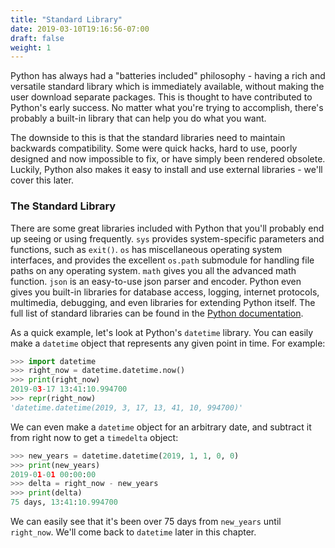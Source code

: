 ```yaml
---
title: "Standard Library"
date: 2019-03-10T19:16:56-07:00
draft: false
weight: 1
---
```


Python has always had a "batteries included" philosophy - having a rich and versatile standard library which is immediately available, without making the user download separate packages. This is thought to have contributed to Python's early success. No matter what you're trying to accomplish, there's probably a built-in library that can help you do what you want.

The downside to this is that the standard libraries need to maintain backwards compatibility. Some were quick hacks, hard to use, poorly designed and now impossible to fix, or have simply been rendered obsolete. Luckily, Python also makes it easy to install and use external libraries - we'll cover this later.


### The Standard Library

There are some great libraries included with Python that you'll probably end up seeing or using frequently. `sys` provides system-specific parameters and functions, such as `exit()`. `os` has miscellaneous operating system interfaces, and provides the excellent `os.path` submodule for handling file paths on any operating system. `math` gives you all the advanced math function. `json` is an easy-to-use json parser and encoder. Python even gives you built-in libraries for database access, logging, internet protocols, multimedia, debugging, and even libraries for extending Python itself. The full list of standard libraries can be found in the [Python documentation](https://docs.python.org/3/library/).

As a quick example, let's look at Python's `datetime` library. You can easily make a `datetime` object that represents any given point in time. For example:

```python
>>> import datetime
>>> right_now = datetime.datetime.now()
>>> print(right_now)
2019-03-17 13:41:10.994700
>>> repr(right_now)
'datetime.datetime(2019, 3, 17, 13, 41, 10, 994700)'
```

We can even make a `datetime` object for an arbitrary date, and subtract it from right now to get a `timedelta` object:

```python
>>> new_years = datetime.datetime(2019, 1, 1, 0, 0)
>>> print(new_years)
2019-01-01 00:00:00
>>> delta = right_now - new_years
>>> print(delta)
75 days, 13:41:10.994700
```

We can easily see that it's been over 75 days from `new_years` until `right_now`. We'll come back to `datetime` later in this chapter.